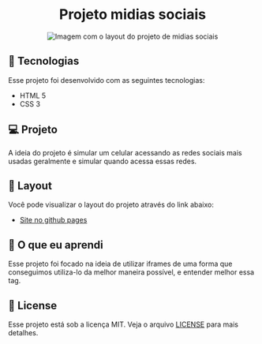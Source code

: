 <p align='center'> 
	<h1 align='center'>Projeto midias sociais</h1>
</p>
<p align='center'> 
	<img src="https://i.imgur.com/hqAOm5z.png" alt="Imagem com o layout do projeto de midias sociais">
</p>

## 🧪 Tecnologias

Esse projeto foi desenvolvido com as seguintes tecnologias:

- HTML 5
- CSS 3

## 💻 Projeto

A ideia do projeto é simular um celular acessando as redes sociais mais usadas geralmente e simular quando acessa essas redes.

## 🔖 Layout

Você pode visualizar o layout do projeto através do link abaixo:

- [Site no github pages](https://kauacnok.github.io/projeto-midias-sociais/)

## 📖 O que eu aprendi

Esse projeto foi focado na ideia de utilizar iframes de uma forma que conseguimos utiliza-lo da melhor maneira possível, e entender melhor essa tag.

## 📝 License

Esse projeto está sob a licença MIT. Veja o arquivo [LICENSE](https://github.com/Kauacnok/projeto-midias-sociais/blob/main/license) para mais detalhes.
